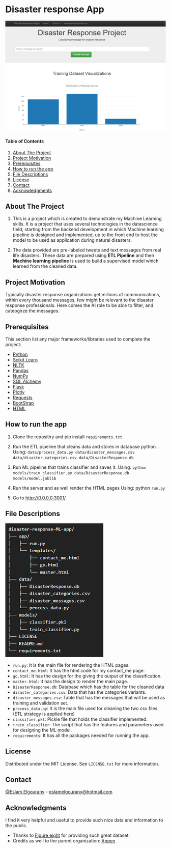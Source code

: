 # Disaster response App



![alt text](https://github.com/eslamelgourany/disaster-response-ML-app/blob/main/data/app_screenshot.png)

<div id="top"></div>

#### Table of Contents

1. [About The Project](#about-the-project)
2. [Project Motivation](#motivation)
3. [Prerequisites](#Prerequisites)
4. [How to run the app](#Application)
5. [File Descriptions](#files)
6. [License](#License)
7. [Contact](#Contact)
8. [Acknowledgments](#Acknowledgments)


<!-- ABOUT THE PROJECT -->
## About The Project

1. This is a project which is created to demonstrate my Machine Learning skills. It is a project that uses several technologies in the datascience field, starting from the backend development in which Machine learning pipeline is designed and implemented, up to the front end to host the model to be used as application during natural disasters.

2. The data provided are pre-labeled tweets and text messages from real life disasters. These data are prepared using <b>ETL Pipeline</b> and then <b>Machine learning pipeline</b> is used to build a supervised model which learned from the cleaned data.


<!-- MOTIVATION -->
## Project Motivation <a name="motivation"></a>

Typically disaster response organizations get millions of communications, within every thousand messages, few might be relevant to the disaster response professionals. Here comes the AI role to be able to filter, and cateogirze the messages.

<!-- TOOLS -->

## Prerequisites <a name="Prerequisites"></a>

This section list any major frameworks/libraries used to complete the project:

* [Python](https://python.org/)
* [Scikit Learn](https://scikit-learn.org/)
* [NLTK](https://www.nltk.org/)
* [Pandas](https://pandas.pydata.org/)
* [NumPy](https://numpy.org/)
* [SQL Alchemy](https://www.sqlalchemy.org/)
* [Flask](https://www.fullstackpython.com/flask.html)
* [Plotly](https://plotly.com/python/)
* [Requests](https://docs.python-requests.org/en/latest/)
* [BootStrap](https://getbootstrap.com/)
* [HTML](https://html.com/)


<!-- APPLICATION -->
## How to run the app <a name="Application"></a>

1. Clone the repositiry and pip install `requirements.txt`

2. Run the ETL pipeline that cleans data and stores in database python.
Using: `data/process_data.py data/disaster_messages.csv data/disaster_categories.csv data/DisasterResponse.db`

3. Run ML pipeline that trains classifier and saves it.
Using: `python models/train_classifier.py data/DisasterResponse.db models/model.joblib`

4. Run the server and as well render the HTML pages
Using: python `run.py` 


5. Go to http://0.0.0.0:3001/

<!-- FILES -->  
## File Descriptions <a name="files"></a>

![alt text](https://github.com/eslamelgourany/disaster-response-ML-app/blob/main/data/structure.png)

* `run.py`: It is the main file for rendering the HTML pages.
* `contact_me.html`: It has the html code for my contact_me page.
* `go.html`: It has the design for the giving the output of the classification.
* `master.html`: It has the design to render the main page.
* `DisasterResponse.db`: Database which has the table for the cleaned data
* `disaster_categories.csv`: Data that has the categories variants.
* `disaster_messages.csv`: Table that has the messages that will be used as training and validation set.
* `process_data.py`: It is the main file used for cleaning the two csv files. (ETL strategy is applied here)
* `classifier.pkl`: Pickle file that holds the classifier implemented.
* `train_classifier`: The script that has the features and parameters used for designing the ML model.
* `requirements`: It has all the packages needed for running the app.


<!-- LICENSE -->

## License <a name="License"></a>

Distributed under the MIT License. See `LICENSE.txt` for more information.


<!-- CONTACT -->
## Contact <a name="Contact"></a>

[@Eslam Elgourany](https://www.linkedin.com/in/eslam-elgourany-75b346111) - eslamelgourany@hotmail.com


<!-- ACKNOWLEDGMENTS -->
## Acknowledgments <a name="Acknowledgments"></a>
I find it very helpful and useful to provide such nice data and information to the public.

* Thanks to [Figure eight](https://en.wikipedia.org/wiki/Figure_Eight_Inc.) for providing such great dataset.
* Credits as well to the parent organization: [Appen](https://appen.com/)
